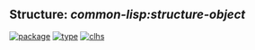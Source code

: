 ## Structure: ***common-lisp:structure-object***
[![package](https://img.shields.io/badge/Package-COMMON--LISP-5f9ea0.svg?style=social&colorA=999999)](../) [![type](https://img.shields.io/badge/Type-Structure-5f9ea0.svg?style=social&colorA=999999)](../#structure) [![clhs](https://img.shields.io/badge/CLHS-STRUCTURE--OBJECT-5f9ea0.svg?style=social&colorA=999999)](http://www.lispworks.com/documentation/HyperSpec/Body/t_stu_ob.htm) 
